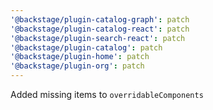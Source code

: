 ```yaml
---
'@backstage/plugin-catalog-graph': patch
'@backstage/plugin-catalog-react': patch
'@backstage/plugin-search-react': patch
'@backstage/plugin-catalog': patch
'@backstage/plugin-home': patch
'@backstage/plugin-org': patch
---
```


Added missing items to `overridableComponents`
